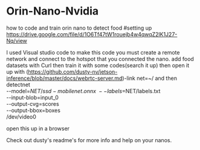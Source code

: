 # Orin-Nano-Nvidia
how to code and train orin nano to detect food
#setting up
https://drive.google.com/file/d/1O6Tf47tW1rouejb4w4qwqZ2lK1J27-Nq/view

I used Visual studio code to make this code you must create a remote network and connect to the hotspot that you connected the nano.
add food datasets with Curl then train it with some codes(search it up) then open it up with (https://github.com/dusty-nv/jetson-inference/blob/master/docs/webrtc-server.md)-link net=~/ and then detectnet \
  --model=$NET/ssd-mobilenet.onnx \
  --labels=$NET/labels.txt \
  --input-blob=input_0 \
  --output-cvg=scores \
  --output-bbox=boxes \
  /dev/video0

open this up in a browser

Check out dusty's readme's for more info and help on your nanos.
